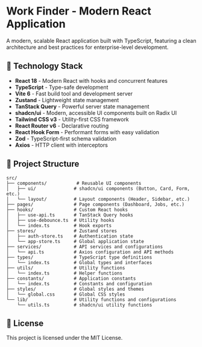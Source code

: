# Work Finder - Modern React Application

A modern, scalable React application built with TypeScript, featuring a clean architecture and best practices for enterprise-level development.

## 🚀 Technology Stack

- **React 18** - Modern React with hooks and concurrent features
- **TypeScript** - Type-safe development
- **Vite 6** - Fast build tool and development server
- **Zustand** - Lightweight state management
- **TanStack Query** - Powerful server state management
- **shadcn/ui** - Modern, accessible UI components built on Radix UI
- **Tailwind CSS v3** - Utility-first CSS framework
- **React Router v6** - Declarative routing
- **React Hook Form** - Performant forms with easy validation
- **Zod** - TypeScript-first schema validation
- **Axios** - HTTP client with interceptors

## 📁 Project Structure

```
src/
├── components/           # Reusable UI components
│   ├── ui/              # shadcn/ui components (Button, Card, Form, etc.)
│   └── layout/          # Layout components (Header, Sidebar, etc.)
├── pages/               # Page components (Dashboard, Jobs, etc.)
├── hooks/               # Custom React hooks
│   ├── use-api.ts       # TanStack Query hooks
│   ├── use-debounce.ts  # Utility hooks
│   └── index.ts         # Hook exports
├── stores/              # Zustand stores
│   ├── auth-store.ts    # Authentication state
│   └── app-store.ts     # Global application state
├── services/            # API services and configurations
│   └── api.ts           # Axios configuration and API methods
├── types/               # TypeScript type definitions
│   └── index.ts         # Global types and interfaces
├── utils/               # Utility functions
│   └── index.ts         # Helper functions
├── constants/           # Application constants
│   └── index.ts         # Constants and configuration
├── styles/              # Global styles and themes
│   └── global.css       # Global CSS styles
└── lib/                 # Utility functions and configurations
    └── utils.ts         # shadcn/ui utility functions
```

## 📄 License

This project is licensed under the MIT License.
